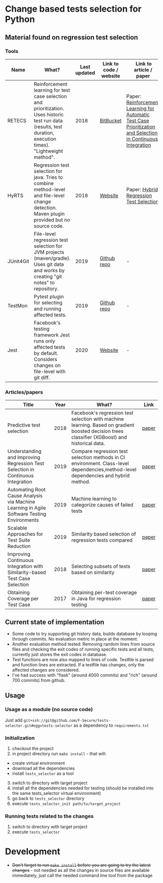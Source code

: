 # Change based tests selection for Python

## Material found on regression test selection

### Tools

| Name | What?| Last updated | Link to code  / website | Link to article / paper |
|------|--------------|--------------|------------------------|-------------------------|
| RETECS | Reinforcement learning for test case selection and prioritization. Uses historic test run data (results, test duration, execution times). "Lightweight method". | 2018 | [BitBucket](https://bitbucket.org/HelgeS/retecs/src/master/) | Paper: [Reinforcement Learning for Automatic Test Case Prioritization and Selection in Continuous Integration](https://arxiv.org/pdf/1811.04122.pdf) |
|HyRTS|Regression test selection for java. Tries to combine method-level and file-level change detection. Maven plugin provided but no source code. | 2018 |[Website](http://hyrts.org/) | Paper: [Hybrid Regression Test Selection](https://personal.utdallas.edu/~lxz144130/publications/icse2018.pdf) |
|JUnit4Git|File-level regression test selection for JVM projects (maven/gradle). Uses git data and works by creating "git notes" to repository.|2019|[Github repo](https://github.com/rpau/junit4git)| - |
|TestMon|Pytest plugin for selecting and running affected tests.|2019|[Github repo](https://github.com/tarpas/pytest-testmon)|-|
|Jest | Facebook's testing framework Jest runs only affected tests by default. Considers changes on file-level with git diff.|2020|[Website](https://jestjs.io/)|-|

### Articles/papers

| Title | Year | What? | Link |
|-------|------|-------|------|
|Predictive test selection | 2018 | Facebook's regression test selection with machine learning. Based on gradient boosted decision trees classifier (XGBoost) and historical data. |[paper](https://arxiv.org/pdf/1810.05286.pdf)|
|Understanding and Improving Regression Test Selection in Continuous Integration|2019|Compare regression test selection methods in CI environment. Class-level dependencies,method-level dependencies and hybrid method.|[paper](http://mir.cs.illinois.edu/awshi2/publications/ISSRE2019.pdf)|
|Automating Root Cause Analysis via Machine Learning in Agile Software Testing Environments|2019|Machine learning to categorize causes of failed tests | [paper](https://acris.aalto.fi/ws/portalfiles/portal/35606292/SCI_Kahles_Torronen_Huuhtanen_Jung_Automating_Root_2019_RCA_ML_SW.pdf)|
|Scalable Approaches for Test Suite Reduction|2019|Similarity based selection of regression tests compared | [paper](https://robertoverdecchia.github.io/papers/ICSE_2019.pdf)|
|Improving Continuous Integration with Similarity-based Test Case Selection|2018|Selecting subsets of tests based on similarity|[paper](https://www.diva-portal.org/smash/get/diva2:1196682/FULLTEXT01.pdf)|
|Obtaining Coverage per Test Case|2017|Obtaining per-test coverage in Java for regression testing|[paper](https://www.cqse.eu/fileadmin/content/news/publications/2017-obtaining-coverage-per-test-case.pdf)|


## Current state of implementation

* Some code to try supporting git history data, builds database by looping through commits. No evaluation metric in place at the moment.
* Another evaluation method tested: Removing random lines from source files and checking the exit codes of running specific tests and all tests, currently just stores the exit codes in database.
* Test functions are now also mapped to lines of code. Testfile is parsed and function lines are extracted. If a testfile has changes, only the affected changes are considered.
* I've had success with "flask" (around 4000 commits) and "rich" (around 700 commits) from github.
 
## Usage

### Usage as a module (no source code)

Just add `git+ssh://git@github.com/F-Secure/tests-selector.git#egg=tests-selector` as a dependency to `requirements.txt`

### Initialization

1. checkout the project
2. in project directory run `make install` - that will:
  * create virtual environment
  * download all the dependencies
  * install `tests_selector` as a tool
3. switch to directory with target project
4. install all the dependencies needed for testing (should be installed into the same tests_selector virtual environment)
5. go back to `tests_selector` directory
6. execute `tests_selector_init path/to/target_project`

### Running tests related to the changes

1. switch to directory with target project
2. execute `tests_selector`

# Development

* ~~Don't forget to run `make install` before you are going to try the latest changes~~ - not needed as all the changes in source files are available immediately, just call the needed command line tool from the package

